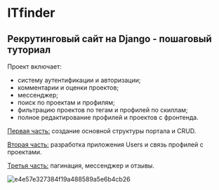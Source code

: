 # ITfinder
## Рекрутинговый сайт на Django - пошаговый туториал

Проект включает:
- систему аутентификации и авторизации;
- комментарии и оценки проектов;
- мессенджер;
- поиск по проектам и профилям;
- фильтрацию проектов по тегам и профилей по скиллам;
- полное редактирование профилей и проектов с фронтенда.

[Первая часть:](https://proglib.io/p/sozdaem-rekrutingovyy-portal-na-django-chast-1-2022-07-18) создание основной структуры портала и CRUD.

[Вторая часть:](https://proglib.io/p/sozdaem-rekrutingovyy-portal-na-django-chast-2-2022-07-20) разработка приложения Users и связь профилей с проектами.

[Третья часть:](https://proglib.io/p/sozdaem-rekrutingovyy-portal-na-django-chast-3-2022-07-22) пагинация, мессенджер и отзывы.


![e4e57e327384f19a488589a5e6b4cb26](https://user-images.githubusercontent.com/85797091/180395408-0ee86766-d42c-43f5-9e8b-ccd05a70c521.png)
